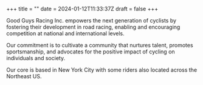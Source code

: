+++
title = ""
date = 2024-01-12T11:33:37Z
draft = false
+++

Good Guys Racing Inc. empowers the next generation of cyclists by fostering their development in road racing, enabling  and encouraging competition at national and international levels. 

Our commitment is to cultivate a community that nurtures talent, promotes sportsmanship, and advocates for the positive impact of cycling on individuals and society.

Our core is based in New York City with some riders also located across the Northeast US.

